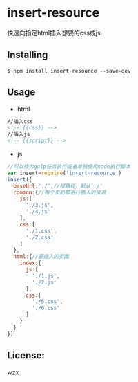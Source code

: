 # insert-resource

快速向指定html插入想要的css或js

## Installing

```
$ npm install insert-resource --save-dev
```

## Usage
- html
```html
//插入css
<!-- {{css}} -->
//插入js
<!-- {{script}} -->
```
- js
```js
//可以作为gulp任务执行或者单独使用node执行脚本
var insert=require('insert-resource')
insert({
  baseUrl:'./',//根路径，默认'./'
  common:{//每个页面都进行插入的资源
    js:[
      './3.js',
      './4.js'
    ],
    css:[
      './1.css',
      './2.css'
    ]
  },
  html:{//要插入的页面
    index:{
      js:[
        './1.js',
        './2.js'
      ],
      css:[
        './5.css',
        './6.css'
      ]
    }
  }
})
```

## License:
wzx
